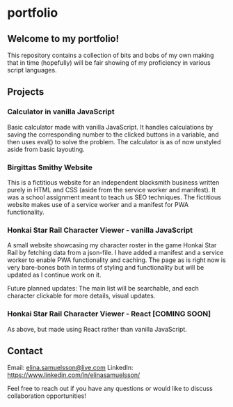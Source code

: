 # portfolio

## Welcome to my portfolio!

This repository contains a collection of bits and bobs of my own making that in time (hopefully) will be fair showing of my proficiency in various script languages.

## Projects

### Calculator in vanilla JavaScript

Basic calculator made with vanilla JavaScript. It handles calculations by saving the corresponding number to the clicked buttons in a variable, and then uses eval() to solve the problem.
The calculator is as of now unstyled aside from basic layouting.

### Birgittas Smithy Website

This is a fictitious website for an independent blacksmith business written purely in HTML and CSS (aside from the service worker and manifest). It was a school assignment meant to teach us SEO techniques. The fictitious website makes use of a service worker and a manifest for PWA functionality.

### Honkai Star Rail Character Viewer - vanilla JavaScript

A small website showcasing my character roster in the game Honkai Star Rail by fetching data from a json-file. I have added a manifest and a service worker to enable PWA functionality and caching. The page as is right now is very bare-bones both in terms of styling and functionality but will be updated as I continue work on it.

Future planned updates: The main list will be searchable, and each character clickable for more details, visual updates.

### Honkai Star Rail Character Viewer - React [COMING SOON]

As above, but made using React rather than vanilla JavaScript.

## Contact

Email: elina.samuelsson@live.com
LinkedIn: https://www.linkedin.com/in/elinasamuelsson/

Feel free to reach out if you have any questions or would like to discuss collaboration opportunities!
